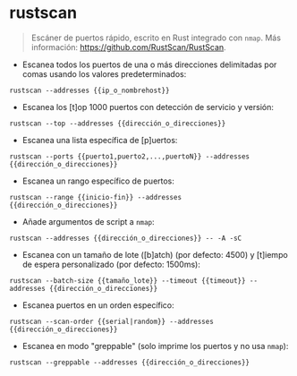 # rustscan

> Escáner de puertos rápido, escrito en Rust integrado con `nmap`.
> Más información: <https://github.com/RustScan/RustScan>.

- Escanea todos los puertos de una o más direcciones delimitadas por comas usando los valores predeterminados:

`rustscan --addresses {{ip_o_nombrehost}}`

- Escanea los [t]op 1000 puertos con detección de servicio y versión:

`rustscan --top --addresses {{dirección_o_direcciones}}`

- Escanea una lista específica de [p]uertos:

`rustscan --ports {{puerto1,puerto2,...,puertoN}} --addresses {{dirección_o_direcciones}}`

- Escanea un rango específico de puertos:

`rustscan --range {{inicio-fin}} --addresses {{dirección_o_direcciones}}`

- Añade argumentos de script a `nmap`:

`rustscan --addresses {{dirección_o_direcciones}} -- -A -sC`

- Escanea con un tamaño de lote ([b]atch) (por defecto: 4500) y [t]iempo de espera personalizado (por defecto: 1500ms):

`rustscan --batch-size {{tamaño_lote}} --timeout {{timeout}} --addresses {{dirección_o_direcciones}}`

- Escanea puertos en un orden específico:

`rustscan --scan-order {{serial|random}} --addresses {{dirección_o_direcciones}}`

- Escanea en modo "greppable" (solo imprime los puertos y no usa `nmap`):

`rustscan --greppable --addresses {{dirección_o_direcciones}}`

